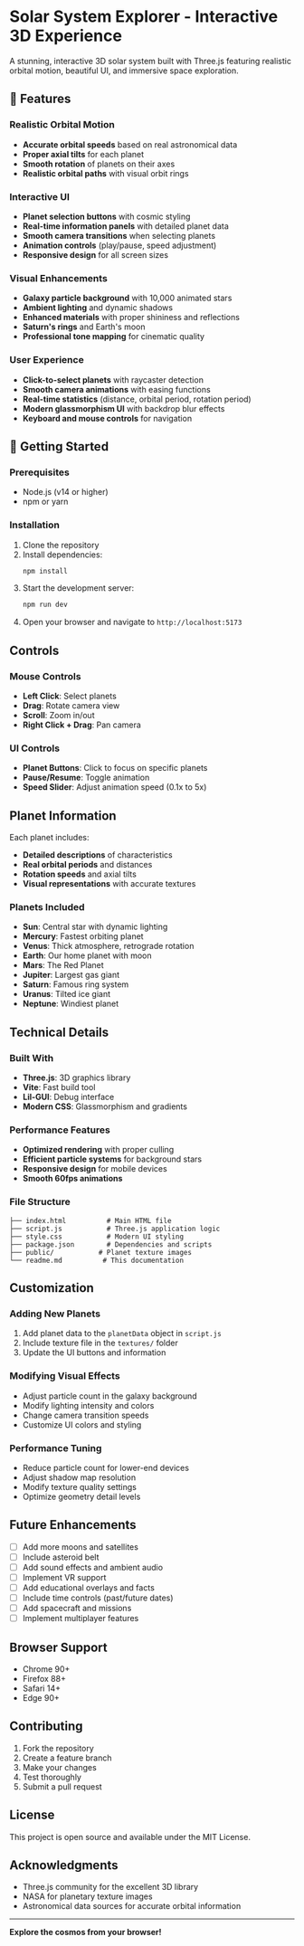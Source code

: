 # Solar System Explorer - Interactive 3D Experience

A stunning, interactive 3D solar system built with Three.js featuring realistic orbital motion, beautiful UI, and immersive space exploration.

## 🌟 Features

### Realistic Orbital Motion
- **Accurate orbital speeds** based on real astronomical data
- **Proper axial tilts** for each planet
- **Smooth rotation** of planets on their axes
- **Realistic orbital paths** with visual orbit rings

### Interactive UI
- **Planet selection buttons** with cosmic styling
- **Real-time information panels** with detailed planet data
- **Smooth camera transitions** when selecting planets
- **Animation controls** (play/pause, speed adjustment)
- **Responsive design** for all screen sizes

### Visual Enhancements
- **Galaxy particle background** with 10,000 animated stars
- **Ambient lighting** and dynamic shadows
- **Enhanced materials** with proper shininess and reflections
- **Saturn's rings** and Earth's moon
- **Professional tone mapping** for cinematic quality

### User Experience
- **Click-to-select planets** with raycaster detection
- **Smooth camera animations** with easing functions
- **Real-time statistics** (distance, orbital period, rotation period)
- **Modern glassmorphism UI** with backdrop blur effects
- **Keyboard and mouse controls** for navigation

## 🚀 Getting Started

### Prerequisites
- Node.js (v14 or higher)
- npm or yarn

### Installation
1. Clone the repository
2. Install dependencies:
   ```bash
   npm install
   ```
3. Start the development server:
   ```bash
   npm run dev
   ```
4. Open your browser and navigate to `http://localhost:5173`

## Controls

### Mouse Controls
- **Left Click**: Select planets
- **Drag**: Rotate camera view
- **Scroll**: Zoom in/out
- **Right Click + Drag**: Pan camera

### UI Controls
- **Planet Buttons**: Click to focus on specific planets
- **Pause/Resume**: Toggle animation
- **Speed Slider**: Adjust animation speed (0.1x to 5x)

## Planet Information

Each planet includes:
- **Detailed descriptions** of characteristics
- **Real orbital periods** and distances
- **Rotation speeds** and axial tilts
- **Visual representations** with accurate textures

### Planets Included
- **Sun**: Central star with dynamic lighting
- **Mercury**: Fastest orbiting planet
- **Venus**: Thick atmosphere, retrograde rotation
- **Earth**: Our home planet with moon
- **Mars**: The Red Planet
- **Jupiter**: Largest gas giant
- **Saturn**: Famous ring system
- **Uranus**: Tilted ice giant
- **Neptune**: Windiest planet

## Technical Details

### Built With
- **Three.js**: 3D graphics library
- **Vite**: Fast build tool
- **Lil-GUI**: Debug interface
- **Modern CSS**: Glassmorphism and gradients

### Performance Features
- **Optimized rendering** with proper culling
- **Efficient particle systems** for background stars
- **Responsive design** for mobile devices
- **Smooth 60fps animations**

### File Structure
```
├── index.html          # Main HTML file
├── script.js           # Three.js application logic
├── style.css           # Modern UI styling
├── package.json        # Dependencies and scripts
├── public/           # Planet texture images
└── readme.md          # This documentation
```

## Customization

### Adding New Planets
1. Add planet data to the `planetData` object in `script.js`
2. Include texture file in the `textures/` folder
3. Update the UI buttons and information

### Modifying Visual Effects
- Adjust particle count in the galaxy background
- Modify lighting intensity and colors
- Change camera transition speeds
- Customize UI colors and styling

### Performance Tuning
- Reduce particle count for lower-end devices
- Adjust shadow map resolution
- Modify texture quality settings
- Optimize geometry detail levels

## Future Enhancements

- [ ] Add more moons and satellites
- [ ] Include asteroid belt
- [ ] Add sound effects and ambient audio
- [ ] Implement VR support
- [ ] Add educational overlays and facts
- [ ] Include time controls (past/future dates)
- [ ] Add spacecraft and missions
- [ ] Implement multiplayer features

## Browser Support

- Chrome 90+
- Firefox 88+
- Safari 14+
- Edge 90+

## Contributing

1. Fork the repository
2. Create a feature branch
3. Make your changes
4. Test thoroughly
5. Submit a pull request

##  License

This project is open source and available under the MIT License.

##  Acknowledgments

- Three.js community for the excellent 3D library
- NASA for planetary texture images
- Astronomical data sources for accurate orbital information

---

**Explore the cosmos from your browser!** 
